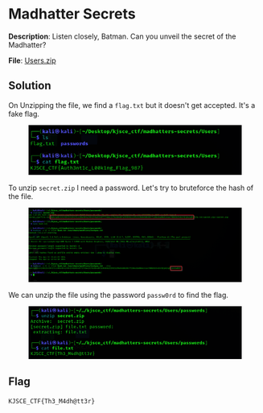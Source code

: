 # Madhatter Secrets

**Description**: Listen closely, Batman. Can you unveil the secret of the Madhatter?

**File**: [Users.zip](./files/Users.zip)

## Solution

On Unzipping the file, we find a `flag.txt` but it doesn't get accepted. It's a fake flag.

<figure><img src="./imgs/fake.png"></figure>

To unzip `secret.zip` I need a password. Let's try to bruteforce the hash of the file.

<figure><img src="./imgs/password.png"></figure>

We can unzip the file using the password `passw0rd` to find the flag.

<figure><img src="./imgs/flag.png"></figure>

## Flag
```
KJSCE_CTF{Th3_M4dh@tt3r}
```